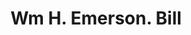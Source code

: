 ---
doi: 10.7916/D82J7Q0H
date_other: '1800'
date_other_textual: 1800-1899
form: printed ephemera
genre:
- Invoices
name:
- Wm H. Emerson
object_in_context_url: https://biggert.cul.columbia.edu/items/view/ave_biggert_01855
subject_hierarchical_geographic:
- Boston, Massachusetts, United States
subject_name:
- Wm H. Emerson
title: Wm H. Emerson. Bill
sort_title: Wm H. Emerson. Bill
call_number: ave_biggert_01855
coordinates:
- 42.35805555555556,-71.06361111111111
pid: ave_biggert_01855
identifiers: ave_biggert_01855
thumbnail: false
permalink: /biggert/ave_biggert_01855/
layout: iiif-image-page
---